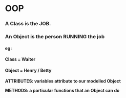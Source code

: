 # OOP

### A Class is the JOB. 

### An Object is the person RUNNING the job

#### eg: 

#### Class = Waiter

#### Object = Henry / Betty

**ATTRIBUTES: variables attribute to our modelled Object** 

**METHODS: a particular functions that an Object can do**

### 

#### 

